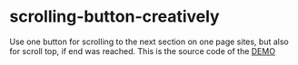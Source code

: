 # scrolling-button-creatively
Use one button for scrolling to the next section on one page sites, but also for scroll top, if end was reached.
This is the source code of the <a href="http://www.peterstehlik.com/webdesign-inspiration-go-top-scrolltop-button/"> DEMO</a>

